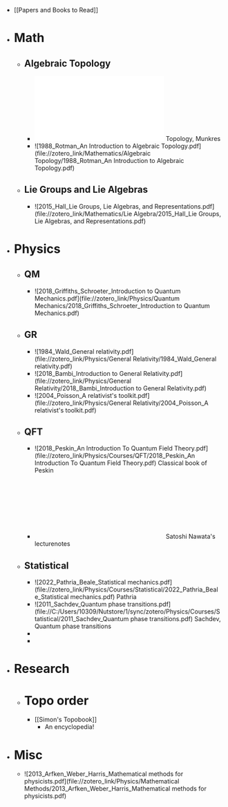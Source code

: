 - [[Papers and Books to Read]]
- # Math
	- ## Algebraic Topology
		- ![2000_Munkres_Topology](file://zotero_link/Mathematics/Topology/2000_Munkres_Topology.pdf) Topology, Munkres
		- ![1988_Rotman_An Introduction to Algebraic Topology.pdf](file://zotero_link/Mathematics/Algebraic Topology/1988_Rotman_An Introduction to Algebraic Topology.pdf)
	- ## Lie Groups and Lie Algebras
		- ![2015_Hall_Lie Groups, Lie Algebras, and Representations.pdf](file://zotero_link/Mathematics/Lie Algebra/2015_Hall_Lie Groups, Lie Algebras, and Representations.pdf)
- # Physics
	- ## QM
		- ![2018_Griffiths_Schroeter_Introduction to Quantum Mechanics.pdf](file://zotero_link/Physics/Quantum Mechanics/2018_Griffiths_Schroeter_Introduction to Quantum Mechanics.pdf)
	- ## GR
		- ![1984_Wald_General relativity.pdf](file://zotero_link/Physics/General Relativity/1984_Wald_General relativity.pdf)
		- ![2018_Bambi_Introduction to General Relativity.pdf](file://zotero_link/Physics/General Relativity/2018_Bambi_Introduction to General Relativity.pdf)
		- ![2004_Poisson_A relativist's toolkit.pdf](file://zotero_link/Physics/General Relativity/2004_Poisson_A relativist's toolkit.pdf)
	- ## QFT
		- ![2018_Peskin_An Introduction To Quantum Field Theory.pdf](file://zotero_link/Physics/Courses/QFT/2018_Peskin_An Introduction To Quantum Field Theory.pdf) Classical book of Peskin
		- ![Introduction_to_Quantum_Field_Theory.pdf](file://D:/Downloads/Courses/Introduction_to_Quantum_Field_Theory.pdf) Satoshi Nawata's lecturenotes
	- ## Statistical
		- ![2022_Pathria_Beale_Statistical mechanics.pdf](file://zotero_link/Physics/Courses/Statistical/2022_Pathria_Beale_Statistical mechanics.pdf) Pathria
		- ![2011_Sachdev_Quantum phase transitions.pdf](file://C:/Users/10309/Nutstore/1/sync/zotero/Physics/Courses/Statistical/2011_Sachdev_Quantum phase transitions.pdf) Sachdev, Quantum phase transitions
		-
		-
- # Research
	- # Topo order
		- [[Simon's Topobook]]
			- An encyclopedia!
- # Misc
	- ![2013_Arfken_Weber_Harris_Mathematical methods for physicists.pdf](file://zotero_link/Physics/Mathematical Methods/2013_Arfken_Weber_Harris_Mathematical methods for physicists.pdf)